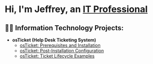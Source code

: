 <h1>Hi, I'm Jeffrey, an <a href="https://www.linkedin.com/in/jeffrey-cummings-6a11b6275/">IT Professional</a></h1>

<h2>👨‍💻 Information Technology Projects:</h2>

- <b>osTicket (Help Desk Ticketing System)</b>
  - [osTicket: Prerequisites and Installation](https://github.com/JeffreyCummings96/osticket-prereqs)
  - [osTicket: Post-Installation Configuration](https://github.com/JeffreyCummings96/post-install-config)
  - [osTicket: Ticket Lifecycle Examples](https://github.com/JeffreyCummings96/ticket-lifecycle)

